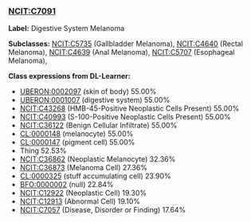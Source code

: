 
### [NCIT:C7091](http://purl.obolibrary.org/obo/NCIT_C7091)
**Label:** Digestive System Melanoma

**Subclasses:** [NCIT:C5735](http://purl.obolibrary.org/obo/NCIT_C5735) (Gallbladder Melanoma), [NCIT:C4640](http://purl.obolibrary.org/obo/NCIT_C4640) (Rectal Melanoma), [NCIT:C4639](http://purl.obolibrary.org/obo/NCIT_C4639) (Anal Melanoma), [NCIT:C5707](http://purl.obolibrary.org/obo/NCIT_C5707) (Esophageal Melanoma), 

**Class expressions from DL-Learner:**

- [UBERON:0002097](http://purl.obolibrary.org/obo/UBERON_0002097) (skin of body) 55.00%
- [UBERON:0001007](http://purl.obolibrary.org/obo/UBERON_0001007) (digestive system) 55.00%
- [NCIT:C43268](http://purl.obolibrary.org/obo/NCIT_C43268) (HMB-45-Positive Neoplastic Cells Present) 55.00%
- [NCIT:C40993](http://purl.obolibrary.org/obo/NCIT_C40993) (S-100-Positive Neoplastic Cells Present) 55.00%
- [NCIT:C36122](http://purl.obolibrary.org/obo/NCIT_C36122) (Benign Cellular Infiltrate) 55.00%
- [CL:0000148](http://purl.obolibrary.org/obo/CL_0000148) (melanocyte) 55.00%
- [CL:0000147](http://purl.obolibrary.org/obo/CL_0000147) (pigment cell) 55.00%
- Thing 52.53%
- [NCIT:C36862](http://purl.obolibrary.org/obo/NCIT_C36862) (Neoplastic Melanocyte) 32.36%
- [NCIT:C36873](http://purl.obolibrary.org/obo/NCIT_C36873) (Melanoma Cell) 27.36%
- [CL:0000325](http://purl.obolibrary.org/obo/CL_0000325) (stuff accumulating cell) 23.90%
- [BFO:0000002](http://purl.obolibrary.org/obo/BFO_0000002) (null) 22.84%
- [NCIT:C12922](http://purl.obolibrary.org/obo/NCIT_C12922) (Neoplastic Cell) 19.30%
- [NCIT:C12913](http://purl.obolibrary.org/obo/NCIT_C12913) (Abnormal Cell) 19.10%
- [NCIT:C7057](http://purl.obolibrary.org/obo/NCIT_C7057) (Disease, Disorder or Finding) 17.64%


